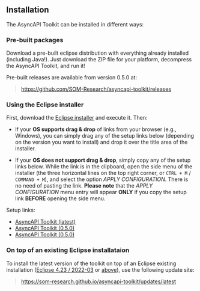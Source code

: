 ## Installation

The AsyncAPI Toolkit can be installed in different ways:

### Pre-built packages

Download a pre-built eclipse distribution with everything already installed (including Java!). Just download the ZIP file for your platform, decompress the AsyncAPI Toolkit, and run it!

Pre-built releases are available from version 0.5.0 at:

> https://github.com/SOM-Research/asyncapi-toolkit/releases

### Using the Eclipse installer

First, download the [Eclipse installer](https://www.eclipse.org/downloads/packages/installer) and execute it. Then:

* If your **OS supports drag & drop** of links from your browser (e.g., Windows), you can simply drag any of the setup links below (depending on the version you want to install) and drop it over the title area of the installer.

* If your **OS does not support drag & drop**, simply copy any of the setup links below. While the link is in the clipboard, open the side menu of the installer (the three horizontal lines on the top right corner, or `CTRL + M` / `COMMAND + M`), and select the option _APPLY CONFIGURATION_. There is no need of pasting the link. **Please note** that the _APPLY CONFIGURATION_ menu entry will appear **ONLY** if you copy the setup link **BEFORE** opening the side menu.

Setup links:

* [AsyncAPI Toolkit (latest)](https://raw.githubusercontent.com/SOM-Research/asyncapi-toolkit/master/releng/setup/io.github.abelgomez.asyncapi.configuration.latest.setup)
* [AsyncAPI Toolkit (0.5.0)](https://raw.githubusercontent.com/SOM-Research/asyncapi-toolkit/master/releng/setup/io.github.abelgomez.asyncapi.configuration.0.6.0.setup)
* [AsyncAPI Toolkit (0.5.0)](https://raw.githubusercontent.com/SOM-Research/asyncapi-toolkit/master/releng/setup/io.github.abelgomez.asyncapi.configuration.0.5.0.setup)

### On top of an existing Eclipse installataion

To install the latest version of the toolkit on top of an Eclipse existing installation ([Eclipse 4.23 / 2022-03](https://download.eclipse.org/eclipse/downloads/drops4/R-4.23-202203080310/) or [above](https://download.eclipse.org/eclipse/downloads/)), use the following update site:

> https://som-research.github.io/asyncapi-toolkit/updates/latest
